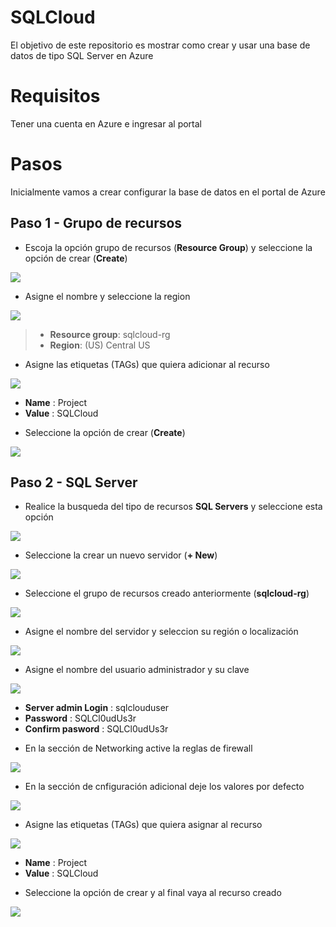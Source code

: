 # SQLCloud
El objetivo de este repositorio es mostrar como crear y usar una base de datos de tipo SQL Server en Azure

# Requisitos
Tener una cuenta en Azure e ingresar al portal

# Pasos
Inicialmente vamos a crear  configurar la base de datos en el portal de Azure

## Paso 1 - Grupo de recursos
* Escoja la opción grupo de recursos (**Resource Group**)  y seleccione la opción de crear (**Create**)

![](https://github.com/Jucer74/SQLCloud/blob/main/Images/Step-01-Create-Resource-01.png)

* Asigne el nombre y seleccione la region

![](https://github.com/Jucer74/SQLCloud/blob/main/Images/Step-01-Create-Resource-02.png)

> - **Resource group**: sqlcloud-rg
> - **Region**:	(US) Central US

* Asigne las etiquetas (TAGs) que quiera adicionar al recurso

![](https://github.com/Jucer74/SQLCloud/blob/main/Images/Step-01-Create-Resource-03.png)

- **Name**	:	Project
- **Value**	:	SQLCloud

*  Seleccione la opción de crear (**Create**)

![](https://github.com/Jucer74/SQLCloud/blob/main/Images/Step-01-Create-Resource-04.png)

## Paso 2 - SQL Server
* Realice la busqueda del tipo de recursos **SQL Servers** y seleccione esta opción

![](https://github.com/Jucer74/SQLCloud/blob/main/Images/Step-02-Create-SQL-Server-01.png)

* Seleccione la crear un nuevo servidor (**+ New**)

![](https://github.com/Jucer74/SQLCloud/blob/main/Images/Step-02-Create-SQL-Server-02.png)

* Seleccione el grupo de recursos creado anteriormente (**sqlcloud-rg**)

![](https://github.com/Jucer74/SQLCloud/blob/main/Images/Step-02-Create-SQL-Server-03.png)

* Asigne el nombre del servidor y seleccion su región o localización

![](https://github.com/Jucer74/SQLCloud/blob/main/Images/Step-02-Create-SQL-Server-04.png)

* Asigne el nombre del usuario administrador y su clave

![](https://github.com/Jucer74/SQLCloud/blob/main/Images/Step-02-Create-SQL-Server-05.png)

- **Server admin Login**	:	sqlclouduser
- **Password**				:	SQLCl0udUs3r
- **Confirm pasword**		:	SQLCl0udUs3r

* En la sección de Networking active la reglas de firewall

![](https://github.com/Jucer74/SQLCloud/blob/main/Images/Step-02-Create-SQL-Server-06.png)

* En la sección de cnfiguración adicional deje los valores por defecto

![](https://github.com/Jucer74/SQLCloud/blob/main/Images/Step-02-Create-SQL-Server-07.png)

* Asigne las etiquetas (TAGs) que quiera asignar al recurso

![](https://github.com/Jucer74/SQLCloud/blob/main/Images/Step-02-Create-SQL-Server-08.png)

- **Name**	:	Project 
- **Value**	:	SQLCloud

* Seleccione la opción de crear y al final vaya al recurso creado

![](https://github.com/Jucer74/SQLCloud/blob/main/Images/Step-02-Create-SQL-Server-09.png)


